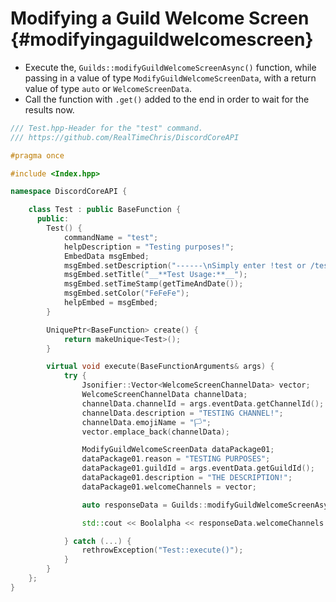 Modifying a Guild Welcome Screen {#modifyingaguildwelcomescreen}
============
- Execute the, `Guilds::modifyGuildWelcomeScreenAsync()` function, while passing in a value of type `ModifyGuildWelcomeScreenData`, with a return value of type `auto` or `WelcomeScreenData`.
- Call the function with `.get()` added to the end in order to wait for the results now.

```cpp
/// Test.hpp-Header for the "test" command.
/// https://github.com/RealTimeChris/DiscordCoreAPI

#pragma once

#include <Index.hpp>

namespace DiscordCoreAPI {

	class Test : public BaseFunction {
	  public:
		Test() {
			commandName = "test";
			helpDescription = "Testing purposes!";
			EmbedData msgEmbed;
			msgEmbed.setDescription("------\nSimply enter !test or /test!\n------");
			msgEmbed.setTitle("__**Test Usage:**__");
			msgEmbed.setTimeStamp(getTimeAndDate());
			msgEmbed.setColor("FeFeFe");
			helpEmbed = msgEmbed;
		}

		UniquePtr<BaseFunction> create() {
			return makeUnique<Test>();
		}

		virtual void execute(BaseFunctionArguments& args) {
			try {
				Jsonifier::Vector<WelcomeScreenChannelData> vector;
				WelcomeScreenChannelData channelData;
				channelData.channelId = args.eventData.getChannelId();
				channelData.description = "TESTING CHANNEL!";
				channelData.emojiName = "🏳";
				vector.emplace_back(channelData);

				ModifyGuildWelcomeScreenData dataPackage01;
				dataPackage01.reason = "TESTING PURPOSES";
				dataPackage01.guildId = args.eventData.getGuildId();
				dataPackage01.description = "THE DESCRIPTION!";
				dataPackage01.welcomeChannels = vector;

				auto responseData = Guilds::modifyGuildWelcomeScreenAsync(dataPackage01).get();

				std::cout << Boolalpha << responseData.welcomeChannels.at(0).channelId << std::endl;

			} catch (...) {
				rethrowException("Test::execute()");
			}
		}
	};
}
```
